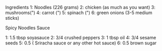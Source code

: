  Ingredients 
1: Noodles (226 grams)
2: chicken (as much as you want)
3: mushrooms(")
4: carrot (")
5: spinach (")
6: green onions (3-5 medium sticks)

   Spicy Noodles Sauce

  1:  1.5 tbsp soyasauce
  2:  3/4 crushed peppers 
  3:  1 tbsp oil
  4:  3/4 sesame seeds
  5:  0.5 ( Sriracha sauce or any other hot sauce)
  6:  0.5 brown sugar

